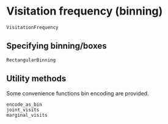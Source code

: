 # Visitation frequency (binning)

```@docs
VisitationFrequency
```

## Specifying binning/boxes

```@docs
RectangularBinning
```

## Utility methods

Some convenience functions bin encoding are provided.

```@docs
encode_as_bin
joint_visits
marginal_visits
```
